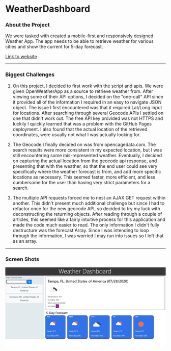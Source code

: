 # WeatherDashboard

### About the Project

We were tasked with created a mobile-first and responsively designed Weather App.  The app needs to be able to retrieve weather for various cities and show the current for 5-day forecast.  

[Link to website](https://cjlaflamme1.github.io/06_WeatherDashboard/)

---
### Biggest Challenges

1. On this project, I decided to first work with the script and apis.  We were given OpenWeatherApp as a source to retrieve weather from.  After viewing some of their API options, I decided on the "one-call" API since it provided all of the information I required in an easy to navigate JSON object.  The issue I first encountered was that it required Lat/Long input for locations.  After searching through several Geocode APIs I settled on one that didn't work out.  The free API key provided was not HTTPS and luckily I quickly learned that was a problem with the GitHub Pages deployment.  I also found that the actual location of the retrieved coordinates, were usually not what I was actually looking for.  

2. The Geocode I finally decided on was from opencagedata.com.  The search results were more consistent in my expected location, but I was still encountering some mis-represented weather.  Eventually, I decided on capturing the actual location from the geocode api response, and presenting that with the weather, so that the end user could see very specifically where the weather forecast is from, and add more specific locations as necessary.  This seemed faster, more efficient, and less cumbersome for the user than having very strict parameters for a search. 

3. The multiple API requests forced me to nest an AJAX GET request within another.  This didn't present much additional challenge but since I had to refactor once for the new geocode API, so decided to try my luck with deconstructing the returning objects.  After reading through a couple of articles, this seemed like a fairly intuitive process for this application and made the code much easier to read.  The only information I didn't fully destructure was the forecast Array.  Since I was intending to loop through the information, I was worried I may run into issues so I left that as an array. 

---
### Screen Shots

![Weather Page](./assets/screenShot.jpg)
